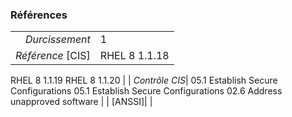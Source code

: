 ### Références

|                 |    |
|----------------:|:---|
|   *Durcissement*| 1 |
|*Référence* [CIS]| RHEL 8 1.1.18
RHEL 8 1.1.19
RHEL 8 1.1.20 |
|   *Contrôle CIS*| 05.1 Establish Secure Configurations
05.1 Establish Secure Configurations
02.6 Address unapproved software |
|          [ANSSI]|  |
